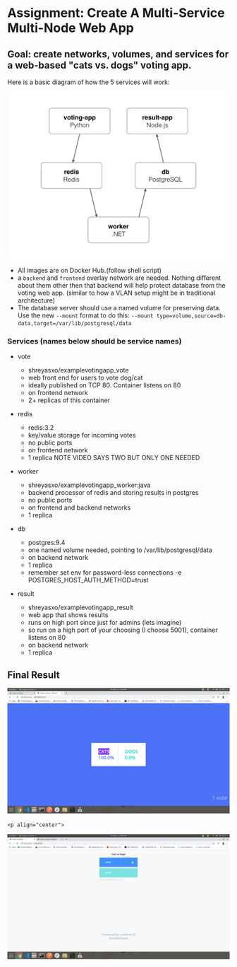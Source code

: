 # Assignment: Create A Multi-Service Multi-Node Web App

## Goal: create networks, volumes, and services for a web-based "cats vs. dogs" voting app.
Here is a basic diagram of how the 5 services will work:

![diagram](./architecture.png)
- All images are on Docker Hub.(follow shell script)
- a `backend` and `frontend` overlay network are needed. Nothing different about them other then that backend will help protect database from the voting web app. (similar to how a VLAN setup might be in traditional architecture)
- The database server should use a named volume for preserving data. Use the new `--mount` format to do this: `--mount type=volume,source=db-data,target=/var/lib/postgresql/data`

### Services (names below should be service names)
- vote
    - shreyasxo/examplevotingapp_vote
    - web front end for users to vote dog/cat
    - ideally published on TCP 80. Container listens on 80
    - on frontend network
    - 2+ replicas of this container

- redis
    - redis:3.2
    - key/value storage for incoming votes
    - no public ports
    - on frontend network
    - 1 replica NOTE VIDEO SAYS TWO BUT ONLY ONE NEEDED

- worker
    - shreyasxo/examplevotingapp_worker:java
    - backend processor of redis and storing results in postgres
    - no public ports
    - on frontend and backend networks
    - 1 replica

- db
    - postgres:9.4
    - one named volume needed, pointing to /var/lib/postgresql/data
    - on backend network
    - 1 replica
    - remember set env for password-less connections -e POSTGRES_HOST_AUTH_METHOD=trust

- result
    - shreyasxo/examplevotingapp_result
    - web app that shows results
    - runs on high port since just for admins (lets imagine)
    - so run on a high port of your choosing (I choose 5001), container listens on 80
    - on backend network
    - 1 replica
## Final Result
  <p align="center">
  <img src="https://github.com/ShreyasSubhedar/Docker/blob/docker_swarm/swarm-app-1/Screenshot%20from%202020-05-08%2023-49-01.png"  title="Nextcloud Configuration"> 
  </p>
  
    <p align="center">
  <img src="  https://github.com/ShreyasSubhedar/Docker/blob/docker_swarm/swarm-app-1/Screenshot%20from%202020-05-08%2023-49-05.png"  title="Nextcloud Configuration"> 
  </p>
